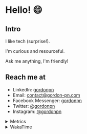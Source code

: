 # Hello! 😄

## Intro

I like tech (surprise!).

I'm curious and resourceful.

Ask me anything, I'm friendly!

## Reach me at

- LinkedIn: [gordonpn](https://www.linkedin.com/in/gordonpn/)
- Email: [contact@gordon-pn.com](mailto:contact@gordon-pn.com)
- Facebook Messenger: [gordonpn](https://www.messenger.com/t/Gordonpn)
- Twitter: [@gordonpn](https://twitter.com/Gordonpn)
- Instagram: [@gordonpn](https://www.instagram.com/gordonpn/)

<details>
  <summary>Metrics</summary>

  <img align="center" src="https://github.com/gordonpn/gordonpn/blob/master/github-metrics.svg" alt="GitHub Metrics">

</details>

<details>
  <summary>WakaTime</summary>

  <!--START_SECTION:waka-->
📊 **This Week I Spent My Time On** 

```text
💬 Programming Languages: 
Java                     5 hrs 39 mins       █████████████████░░░░░░░░   69.50 % 
XML                      53 mins             ███░░░░░░░░░░░░░░░░░░░░░░   10.92 % 
TypeScript               26 mins             █░░░░░░░░░░░░░░░░░░░░░░░░   05.46 % 
Bash                     26 mins             █░░░░░░░░░░░░░░░░░░░░░░░░   05.34 % 
Ruby                     23 mins             █░░░░░░░░░░░░░░░░░░░░░░░░   04.80 % 

🔥 Editors: 
Intellijidea             7 hrs 33 mins       ███████████████████████░░   92.82 % 
VS Code                  35 mins             ██░░░░░░░░░░░░░░░░░░░░░░░   07.18 % 
```


 Last Updated on 07/03/2024 16:19:55 UTC
<!--END_SECTION:waka-->
</details>
